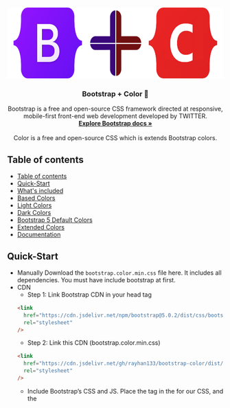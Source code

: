 <p align="center">
  <a href="https://getbootstrap.com/">
    <img
      src="./assets/logo/bootstrap+color.png"
      alt="Bootstrap logo"
      width="auto"
      height="165"
    />
  </a>
</p>

<h3 align="center">Bootstrap + Color 🌈</h3>

<p align="center">
  Bootstrap is a free and open-source CSS framework directed at responsive, mobile-first front-end web development developed by TWITTER.
  <br />
  <a href="https://getbootstrap.com/docs/5.2/"
    ><strong>Explore Bootstrap docs »</strong></a
  >
  <br />
  <br />
  Color is a free and open-source CSS which is extends Bootstrap colors.
</p>

## Table of contents

- [Table of contents](#table-of-contents)
- [Quick-Start](#quick-start)
- [What's included](#whats-included)
- [Based Colors](#based-colors)
- [Light Colors](#light-colors)
- [Dark Colors](#dark-colors)
- [Bootstrap 5 Default Colors](#bootstrap-5-default-colors)
- [Extended Colors](#extended-colors)
- [Documentation](#documentation)

## Quick-Start

- Manually
  Download the `bootstrap.color.min.css` file here. It includes all dependencies. You must have include bootstrap at first.
- CDN
  - Step 1: Link Bootstrap CDN in your head tag
  ```html
  <link
    href="https://cdn.jsdelivr.net/npm/bootstrap@5.0.2/dist/css/bootstrap.min.css"
    rel="stylesheet"
  />
  ```
  - Step 2: Link this CDN (bootstrap.color.min.css)
  ```html
  <link
    href="https://cdn.jsdelivr.net/gh/rayhan133/bootstrap-color/dist/css@1.0.0/bootstrap.color.min.css"
    rel="stylesheet"
  />
  ```
  - Include Bootstrap’s CSS and JS. Place the <link> tag in the <head> for our CSS, and the <script> tag for our JavaScript bundle (including Popper for positioning dropdowns, poppers, and tooltips) before the closing </body>.
  ```html
  <!DOCTYPE html>
  <html lang="en">
    <head>
      <meta charset="utf-8" />
      <meta name="viewport" content="width=device-width, initial-scale=1" />
      <title>Bootstrap demo</title>
      <link
        href="https://cdn.jsdelivr.net/npm/bootstrap@5.2.0/dist/css/bootstrap.min.css"
        rel="stylesheet"
      />
      <link
        href="https://cdn.jsdelivr.net/gh/rayhan133/bootstrap-color/dist/css@1.0.0/bootstrap.color.min.css"
        rel="stylesheet"
      />
    </head>
    <body>
      <h1>Hello, world!</h1>
      <script src="https://cdn.jsdelivr.net/npm/bootstrap@5.2.0/dist/js/bootstrap.bundle.min.js"></script>
      <script src="https://cdn.jsdelivr.net/npm/@popperjs/core@2.11.5/dist/umd/popper.min.js"></script>
      <script src="https://cdn.jsdelivr.net/npm/bootstrap@5.2.0/dist/js/bootstrap.min.js"></script>
    </body>
  </html>
  ```

## What's included

We are providing many other classes as color property.

## Based Colors

- text-"color-name" :star: Which is provided `Text Color` Example: `text-primary`

  - <img src="./assets/class/normal/text.png" alt="Bootstrap logo" width="250" height="75"/>

```html
<span class="text-primary"> text-primary </span>
```

- bg-"color-name" :star: Which is provided `Background Color` Example: bg-primary

  - <img src="./assets/class/normal/bg.png" alt="Bootstrap logo" width="250" height="75"/>

```html
<span class="bg-primary"> bg-primary </span>
```

- bd-"color-name" :star: Which is provided `Border Color` Example: bd-primary

  - <img src="./assets/class/normal/bd.png" alt="Bootstrap logo" width="250" height="75"/>

```html
<span class="bd-primary"> bd-primary </span>
```

- btn-"color-name" :star: Which is provided `Button Color` Example: btn-primary

  - <img src="./assets/class/normal/btn.png" alt="Border Logo" width="250" height="75"/>

```html
<span class="btn-primary"> btn-primary </span>
```

- btn-outline-"color-name" :star: Which is provided `Button Outline Color with Hover Effect` Example: btn-outline-primary

  - <img src="./assets/class/normal/btn-outline.png" alt="Button outline" width="250" height="75"/> <img src="./assets/class/normal/btn-outline-hover.png" alt="Button outline hover" width="250" height="75"/>

```html
<span class="btn-outline-primary"> btn-outline-primary </span>
```

## Light Colors

- text-"color-light-name" :star: Which is provided `Text's Light Color` Example: `text-light-primary`

  - <img src="./assets/class/light/text-light.png" alt="Bootstrap logo" width="250" height="75"/>

```html
<span class="text-light-primary"> text-light-primary </span>
```

- bg-"color-light-name" :star: Which is provided `Text's Light Background Color` Example: bg-light-primary

  - <img src="./assets/class/light/bg-light.png" alt="Bootstrap light" width="250" height="75"/>

```html
<span class="bg-light-primary"> bg-light-primary </span>
```

- bd-"color-name" :star: Which is provided `Border Color` Example: bd-primary

  - <img src="./assets/class/light/bd-light.png" alt="Bootstrap light" width="250" height="75"/>

```html
<span class="bd-light-primary"> bd-light-primary </span>
```

- btn-light-"color-name" :star: Which is provided `Button Color` Example: btn-light-primary

  - <img src="./assets/class/light/btn-light.png" alt="Button light" width="250" height="75"/>

```html
<span class="btn-light-primary"> btn-light-primary </span>
```

- btn-outline-light-"color-name" :star: Which is provided `Button Outline light Color with Hover Effect` Example: btn-outline-light-primary

  - <img src="./assets/class/light/btn-outline-light.png" alt="Button outline" width="250" height="75"/> <img src="./assets/class/light/btn-outline-light-hover.png" alt="Button outline hover" width="250" height="75"/>

```html
<span class="btn-outline-light-primary"> btn-outline-light-primary </span>
```

## Dark Colors

- text-dark"color-name" :star: Which is provided `Text's Dark Color` Example: `text-dark-primary`

  - <img src="./assets/class/dark/text-dark.png" alt="Bootstrap dark primary" width="250" height="75"/>

```html
<span class="text-dark-primary"> text-dark-primary </span>
```

- bg-dark-"color-name" :star: Which is provided `Background Dark Color` Example: bg-dark-primary

  - <img src="./assets/class/dark/bg-dark.png" alt="Bootstrap logo" width="250" height="75"/>

```html
<span class="bg-dark-primary"> bg-dark-primary </span>
```

- bd-dark-"color-name" :star: Which is provided `Border Dark Color` Example: bd-dark-primary

  - <img src="./assets/class/dark/bd-dark.png" alt="Bootstrap bd dark" width="250" height="75"/>

```html
<span class="bd-dark-primary"> bd-dark-primary </span>
```

- btn-dark-"color-name" :star: Which is provided `Button Dark Color` Example: btn-dark-primary

  - <img src="./assets/class/dark/btn-dark.png" alt="Border dark Btn" width="250" height="75"/>

```html
<span class="btn-dark-primary"> btn-dark-primary </span>
```

- btn-outline-dark-"color-name" :star: Which is provided `Button Outline Dark Color with Hover Effect` Example: btn-outline-dark-primary

  - <img src="./assets/class/dark/btn-outline-dark.png" alt="Button outline dark" width="250" height="75"/> <img src="./assets/class/dark/btn-outline-dark-hover.png" alt="Button outline hover" width="250" height="75"/>

```html
<span class="btn-outline-dark-primary"> btn-outline-dark-primary </span>
```

## Bootstrap 5 Default Colors

- ![#0d6efd](https://via.placeholder.com/15/0d6efd/0d6efd.png) `primary` - ![#868e96](https://via.placeholder.com/15/868e96/868e96.png) `secondary` - ![#5cb85c](https://via.placeholder.com/15/5cb85c/5cb85c.png) `success` - ![#ffffff](https://via.placeholder.com/15/ffffff/ffffff.png) `white` - ![#f8f9fa](https://via.placeholder.com/15/f8f9fa/f8f9fa.png) `light` - ![#b7bfc7](https://via.placeholder.com/15/b7bfc7/b7bfc7.png) `muted` - ![#343a40](https://via.placeholder.com/15/343a40/343a40.png) `dark` - ![#007bff](https://via.placeholder.com/15/007bff/007bff.png) `info` - ![#31b0d5](https://via.placeholder.com/15/31b0d5/31b0d5.png) `link` - ![#f0ad4e](https://via.placeholder.com/15/f0ad4e/f0ad4e.png) `warning` - ![#d9534f](https://via.placeholder.com/15/d9534f/d9534f.png) `danger`

## Extended Colors

- ![#e83e8c](https://via.placeholder.com/15/e83e8c/e83e8c.png) `pink` - ![#b200ec](https://via.placeholder.com/15/b200ec/b200ec.png) `violet` - ![#008000](https://via.placeholder.com/15/008000/008000.png) `green` - ![#fb6600](https://via.placeholder.com/15/fb6600/fb6600.png) `orange` - ![#ff0000](https://via.placeholder.com/15/ff0000/ff0000.png) `red` - ![#fdfd34](https://via.placeholder.com/15/fdfd34/fdfd34.png) `yellow` - ![#0019f9](https://via.placeholder.com/15/0019f9/0019f9.png) `blue` - ![#8C1F1F](https://via.placeholder.com/15/8C1F1F/8C1F1F.png) `brown` - ![#E0115F](https://via.placeholder.com/15/E0115F/E0115F.png) `ruby` - ![#C44B8A](https://via.placeholder.com/15/C44B8A/C44B8A.png) `mulberry` - ![#787276](https://via.placeholder.com/15/787276/787276.png) `fossil` - ![#0B6623](https://via.placeholder.com/15/0B6623/0B6623.png) `forest` - ![#F9A602](https://via.placeholder.com/15/F9A602/F9A602.png) `gold` - ![#FA8071](https://via.placeholder.com/15/FA8071/FA8071.png) `salmon` - ![#F7DD7E](https://via.placeholder.com/15/F7DD7E/F7DD7E.png) `mellow` - ![#0D4D94](https://via.placeholder.com/15/0D4D94/0D4D94.png) `yale` - ![#4B3925](https://via.placeholder.com/15/4B3925/4B3925.png) `cedar` - ![#F81895](https://via.placeholder.com/15/F81895/F81895.png) `hot` - ![#B43757](https://via.placeholder.com/15/B43757/B43757.png) `hibiscus` - ![#353535](https://via.placeholder.com/15/353535/353535.png) `shadow` - ![#51C878](https://via.placeholder.com/15/51C878/51C878.png) `emerald` - ![#813E0A](https://via.placeholder.com/15/813E0A/813E0A.png) `clay` - ![#8C011E](https://via.placeholder.com/15/8C011E/8C011E.png) `burgundy` - ![#FBE104](https://via.placeholder.com/15/FBE104/FBE104.png) `bumblebee` - ![#1135A7](https://via.placeholder.com/15/1135A7/1135A7.png) `egyptian` - ![#775C31](https://via.placeholder.com/15/775C31/775C31.png) `peanut` - ![#F74A8A](https://via.placeholder.com/15/F74A8A/F74A8A.png) `french` - ![#8D4585](https://via.placeholder.com/15/8D4585/8D4585.png) `plum` - ![#757A7D](https://via.placeholder.com/15/757A7D/757A7D.png) `steel` - ![#28AC87](https://via.placeholder.com/15/28AC87/28AC87.png) `jungle` - ![#FD6A02](https://via.placeholder.com/15/FD6A02/FD6A02.png) `tiger` - ![#A55B52](https://via.placeholder.com/15/A55B52/A55B52.png) `redwood` - ![#FAE19E](https://via.placeholder.com/15/FAE19E/FAE19E.png) `eggnog` - ![#579ED2](https://via.placeholder.com/15/579ED2/579ED2.png) `carolina` - ![#5C2C06](https://via.placeholder.com/15/5C2C06/5C2C06.png) `bread` - ![#DC3062](https://via.placeholder.com/15/DC3062/DC3062.png) `cerise` - ![#6E2CA8](https://via.placeholder.com/15/6E2CA8/6E2CA8.png) `grape` - ![#88807D](https://via.placeholder.com/15/88807D/88807D.png) `stone` - ![#ABB9A0](https://via.placeholder.com/15/ABB9A0/ABB9A0.png) `laurel` - ![#EA9506](https://via.placeholder.com/15/EA9506/EA9506.png) `honey` - ![#D31F3C](https://via.placeholder.com/15/D31F3C/D31F3C.png) `raspberry` - ![#FBD95E](https://via.placeholder.com/15/FBD95E/FBD95E.png) `royal` - ![#4F97A3](https://via.placeholder.com/15/4F97A3/4F97A3.png) `turkish` - ![#623514](https://via.placeholder.com/15/623514/623514.png) `caramel` - ![#EC5578](https://via.placeholder.com/15/EC5578/EC5578.png) `punch` - ![#9A66CA](https://via.placeholder.com/15/9A66CA/9A66CA.png) `amethyst` - ![#554D4A](https://via.placeholder.com/15/554D4A/554D4A.png) `ash` - ![#4CBB17](https://via.placeholder.com/15/4CBB17/4CBB17.png) `kelly` - ![#8B4000](https://via.placeholder.com/15/8B4000/8B4000.png) `rust` - ![#B80F0A](https://via.placeholder.com/15/B80F0A/B80F0A.png) `crimson` - ![#D3B55B](https://via.placeholder.com/15/D3B55B/D3B55B.png) `trombone` - ![#131D39](https://via.placeholder.com/15/131D39/131D39.png) `denim` - ![#7E481C](https://via.placeholder.com/15/7E481C/7E481C.png) `tawny` - ![#FF67CC](https://via.placeholder.com/15/FF67CC/FF67CC.png) `rose` - ![#775C31](https://via.placeholder.com/15/775C31/775C31.png) `peanut` - ![#775C31](https://via.placeholder.com/15/775C31/775C31.png) `peanut` - ![#775C31](https://via.placeholder.com/15/775C31/775C31.png) `peanut` - ![#775C31](https://via.placeholder.com/15/775C31/775C31.png) `peanut` - ![#775C31](https://via.placeholder.com/15/775C31/775C31.png) `peanut` - ![#775C31](https://via.placeholder.com/15/775C31/775C31.png) `peanut` - ![#775C31](https://via.placeholder.com/15/775C31/775C31.png) `peanut` - ![#775C31](https://via.placeholder.com/15/775C31/775C31.png) `peanut` - ![#775C31](https://via.placeholder.com/15/775C31/775C31.png) `peanut` - ![#775C31](https://via.placeholder.com/15/775C31/775C31.png) `peanut` - ![#775C31](https://via.placeholder.com/15/775C31/775C31.png) `peanut` - ![#775C31](https://via.placeholder.com/15/775C31/775C31.png) `peanut` - ![#775C31](https://via.placeholder.com/15/775C31/775C31.png) `peanut` - ![#775C31](https://via.placeholder.com/15/775C31/775C31.png) `peanut` - ![#775C31](https://via.placeholder.com/15/775C31/775C31.png) `peanut` - ![#775C31](https://via.placeholder.com/15/775C31/775C31.png) `peanut` - ![#775C31](https://via.placeholder.com/15/775C31/775C31.png) `peanut` - ![#775C31](https://via.placeholder.com/15/775C31/775C31.png) `peanut` - ![#775C31](https://via.placeholder.com/15/775C31/775C31.png) `peanut` - ![#775C31](https://via.placeholder.com/15/775C31/775C31.png) `peanut` - ![#775C31](https://via.placeholder.com/15/775C31/775C31.png) `peanut` - ![#775C31](https://via.placeholder.com/15/775C31/775C31.png) `peanut` - ![#775C31](https://via.placeholder.com/15/775C31/775C31.png) `peanut` - ![#775C31](https://via.placeholder.com/15/775C31/775C31.png) `peanut` - ![#775C31](https://via.placeholder.com/15/775C31/775C31.png) `peanut` - ![#775C31](https://via.placeholder.com/15/775C31/775C31.png) `peanut` - ![#775C31](https://via.placeholder.com/15/775C31/775C31.png) `peanut` - ![#775C31](https://via.placeholder.com/15/775C31/775C31.png) `peanut` - ![#775C31](https://via.placeholder.com/15/775C31/775C31.png) `peanut` - ![#775C31](https://via.placeholder.com/15/775C31/775C31.png) `peanut` - ![#775C31](https://via.placeholder.com/15/775C31/775C31.png) `peanut` - ![#775C31](https://via.placeholder.com/15/775C31/775C31.png) `peanut` - ![#775C31](https://via.placeholder.com/15/775C31/775C31.png) `peanut` - ![#775C31](https://via.placeholder.com/15/775C31/775C31.png) `peanut` - ![#775C31](https://via.placeholder.com/15/775C31/775C31.png) `peanut` - ![#775C31](https://via.placeholder.com/15/775C31/775C31.png) `peanut` - ![#775C31](https://via.placeholder.com/15/775C31/775C31.png) `peanut` - ![#775C31](https://via.placeholder.com/15/775C31/775C31.png) `peanut` - ![#775C31](https://via.placeholder.com/15/775C31/775C31.png) `peanut` - ![#775C31](https://via.placeholder.com/15/775C31/775C31.png) `peanut` - ![#775C31](https://via.placeholder.com/15/775C31/775C31.png) `peanut` - ![#775C31](https://via.placeholder.com/15/775C31/775C31.png) `peanut` - ![#775C31](https://via.placeholder.com/15/775C31/775C31.png) `peanut` - ![#775C31](https://via.placeholder.com/15/775C31/775C31.png) `peanut` - ![#775C31](https://via.placeholder.com/15/775C31/775C31.png) `peanut` - ![#775C31](https://via.placeholder.com/15/775C31/775C31.png) `peanut` - ![#775C31](https://via.placeholder.com/15/775C31/775C31.png) `peanut` - ![#775C31](https://via.placeholder.com/15/775C31/775C31.png) `peanut` - ![#775C31](https://via.placeholder.com/15/775C31/775C31.png) `peanut` - ![#775C31](https://via.placeholder.com/15/775C31/775C31.png) `peanut` - ![#775C31](https://via.placeholder.com/15/775C31/775C31.png) `peanut` - ![#775C31](https://via.placeholder.com/15/775C31/775C31.png) `peanut` - ![#775C31](https://via.placeholder.com/15/775C31/775C31.png) `peanut` - ![#775C31](https://via.placeholder.com/15/775C31/775C31.png) `peanut` - ![#775C31](https://via.placeholder.com/15/775C31/775C31.png) `peanut` - ![#775C31](https://via.placeholder.com/15/775C31/775C31.png) `peanut` - ![#775C31](https://via.placeholder.com/15/775C31/775C31.png) `peanut` - ![#775C31](https://via.placeholder.com/15/775C31/775C31.png) `peanut` - ![#775C31](https://via.placeholder.com/15/775C31/775C31.png) `peanut` - ![#775C31](https://via.placeholder.com/15/775C31/775C31.png) `peanut` - ![#775C31](https://via.placeholder.com/15/775C31/775C31.png) `peanut` - ![#775C31](https://via.placeholder.com/15/775C31/775C31.png) `peanut` - ![#775C31](https://via.placeholder.com/15/775C31/775C31.png) `peanut` - ![#775C31](https://via.placeholder.com/15/775C31/775C31.png) `peanut` - ![#775C31](https://via.placeholder.com/15/775C31/775C31.png) `peanut` - ![#775C31](https://via.placeholder.com/15/775C31/775C31.png) `peanut` - ![#775C31](https://via.placeholder.com/15/775C31/775C31.png) `peanut` - ![#775C31](https://via.placeholder.com/15/775C31/775C31.png) `peanut` - ![#775C31](https://via.placeholder.com/15/775C31/775C31.png) `peanut` - ![#775C31](https://via.placeholder.com/15/775C31/775C31.png) `peanut` - ![#775C31](https://via.placeholder.com/15/775C31/775C31.png) `peanut` - ![#775C31](https://via.placeholder.com/15/775C31/775C31.png) `peanut` - ![#775C31](https://via.placeholder.com/15/775C31/775C31.png) `peanut` - ![#775C31](https://via.placeholder.com/15/775C31/775C31.png) `peanut` - ![#775C31](https://via.placeholder.com/15/775C31/775C31.png) `peanut` - ![#775C31](https://via.placeholder.com/15/775C31/775C31.png) `peanut` - ![#775C31](https://via.placeholder.com/15/775C31/775C31.png) `peanut` - ![#775C31](https://via.placeholder.com/15/775C31/775C31.png) `peanut` - ![#775C31](https://via.placeholder.com/15/775C31/775C31.png) `peanut` - ![#775C31](https://via.placeholder.com/15/775C31/775C31.png) `peanut` - ![#775C31](https://via.placeholder.com/15/775C31/775C31.png) `peanut` - ![#775C31](https://via.placeholder.com/15/775C31/775C31.png) `peanut` - ![#775C31](https://via.placeholder.com/15/775C31/775C31.png) `peanut` - ![#775C31](https://via.placeholder.com/15/775C31/775C31.png) `peanut` - ![#775C31](https://via.placeholder.com/15/775C31/775C31.png) `peanut` - ![#775C31](https://via.placeholder.com/15/775C31/775C31.png) `peanut` - ![#775C31](https://via.placeholder.com/15/775C31/775C31.png) `peanut` - ![#775C31](https://via.placeholder.com/15/775C31/775C31.png) `peanut` - ![#775C31](https://via.placeholder.com/15/775C31/775C31.png) `peanut` - ![#775C31](https://via.placeholder.com/15/775C31/775C31.png) `peanut` - ![#775C31](https://via.placeholder.com/15/775C31/775C31.png) `peanut` - ![#775C31](https://via.placeholder.com/15/775C31/775C31.png) `peanut` - ![#775C31](https://via.placeholder.com/15/775C31/775C31.png) `add`

## Documentation

Head to the [`v4-dev` branch](https://github.com/twbs/bootstrap/tree/v4-dev) to
view the readme, documentation, and source code for Bootstrap 4. ## Table of
contents - [Bootstrap 5](#bootstrap-5) - [Table of contents](#table-of-contents)
